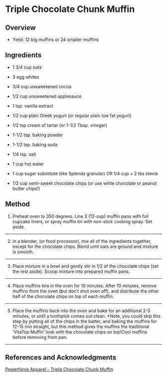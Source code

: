 # Triple Chocolate Chunk Muffin

## Overview

- Yield: 12 big muffins or 24 smaller muffins

## Ingredients

- 1 3/4 cup oats

- 3 egg whites

- 3/4 cup unsweetened cocoa

- 1/2 cup unsweetened applesauce

- 1 tsp. vanilla extract

- 1/2 cup plain Greek yogurt (or regular plain low fat yogurt)

- 1/2 tsp cream of tartar (or 1-1/2 Tbsp. vinegar)

- 1-1/2 tsp. baking powder

- 1-1/2 tsp. baking soda

- 1/4 tsp. salt

- 1 cup hot water

- 1 cup sugar substitute (like Splenda granular) OR 1/4 cup + 2 tbs stevia

- 1/2 cup semi-sweet chocolate chips (or use white chocolate or peanut butter chips!)

## Method

1. Preheat oven to 350 degrees. Line 2 (12-cup) muffin pans with foil cupcake liners, or spray muffin tin with non-stick cooking spray. Set aside.
---
2. In a blender, (or food processor), mix all of the ingredients together, except for the chocolate chips. Blend until oats are ground and mixture is smooth.
---
3. Place mixture in a bowl and gently stir in 1/2 of the chocolate chips (set the rest aside). Scoop mixture into prepared muffin pans.
---
4. Place muffins tins in the oven for 10 minutes.  After 10 minutes, remove muffins from the oven (but don’t shut oven off), and distribute the other half of the chocolate chips on top of each muffin.
---
5. Place  the muffins back into the oven and bake for an additional 2-5 minutes, or until a toothpick comes out clean. *Note, you could skip this step by putting all of the chips in the batter, and baking the muffins for 12-15 min straight, but this method gives the muffins the traditional ‘VitaTop Muffin’ look with the chocolate chips on top!Cool muffins before removing from pan.
---

## References and Acknowledgments

[Powerforce Apparel - Triple Chocolate Chunk Muffin](http://powerforceapparel.blogspot.com/2012/03/58-calorie-triple-chocolate-chunk.html)
